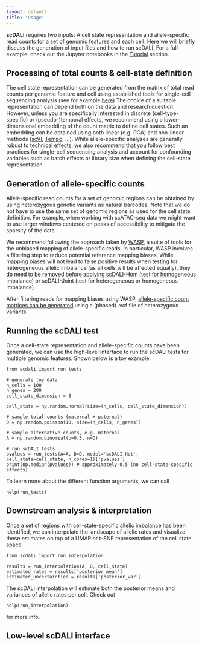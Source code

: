 ```yaml
---
layout: default
title: "Usage"
---
```


<strong>scDALI</strong> requires two inputs: A cell state representation and allele-specific read counts for a set of genomic features and each cell. Here we will briefly discuss the generation of input files and how to run scDALI. For a full example, check out the Jupyter notebooks in the [Tutorial](https://pmbio.github.io/scdali/tutorials) section.

## Processing of total counts & cell-state definition

The cell state representation can be generated from the matrix of total read counts per genomic feature and cell using established tools for single-cell sequencing analysis (see for example [here](https://scanpy.readthedocs.io/en/stable/tutorials.html)) The choice of a suitable representation can depend both on the data and research question. However, unless you are specifically interested in discrete (cell-type-specific) or (pseudo-)temporal effects, we recommend using a lower-dimensional embedding of the count matrix to define cell states. Such an embedding can be obtained using both linear (e.g. PCA) and non-linear methods ([scVI](https://github.com/YosefLab/scvi-tools), [Tempo](https://github.com/tohein/tempo), ...). While allele-specific analyses are generally robust to technical effects, we also recommend that you follow best practices for single-cell sequencing analysis and account for confounding variables such as batch effects or library size when defining the cell-state representation.

## Generation of allele-specific counts

Allele-specific read counts for a set of genomic regions can be obtained by using heterozygous genetic variants as natural barcodes. Note that we do not have to use the same set of genomic regions as used for the cell state definition. For example, when working with scATAC-seq data we might want to use larger windows centered on peaks of accessibility to mitigate the sparsity of the data. 

We recommend following the approach taken by [WASP](https://github.com/bmvdgeijn/WASP), a suite of tools for the unbiased mapping of allele-specific reads. In particular, WASP involves a filtering step to reduce potential reference mapping biases. While mapping biases will not lead to false positive results when testing for heterogeneous allelic imbalance (as all cells will be affected equally), they do need to be removed before applying scDALI-Hom (test for homogeneous imbalance) or scDALI-Joint (test for heterogeneous or homogeneous imbalance).

After filtering reads for mapping biases using WASP, [allele-specific count matrices can be generated](https://github.com/tohein/scai_utils) using a (phased) .vcf file of heterozygous variants.

## Running the scDALI test

Once a cell-state representation and allele-specific counts have been generated, we can use the high-level interface to run the scDALI tests for multiple genomic features. Shown below is a toy example:

    from scdali import run_tests

    # generate toy data
    n_cells = 100
    n_genes = 200
    cell_state_dimension = 5

    cell_state = np.random.normal(size=(n_cells, cell_state_dimension))  
    
    # sample total counts (maternal + paternal)
    D = np.random.poisson(10, size=(n_cells, n_genes)) 
    
    # sample alternative counts, e.g. maternal
    A = np.random.binomial(p=0.5, n=D) 

    # run scDALI tests
    pvalues = run_tests(A=A, D=D, model='scDALI-Het', cell_state=cell_state, n_cores=1)['pvalues']
    print(np.median(pvalues)) # approximately 0.5 (no cell-state-specific effects)
  
To learn more about the different function arguments, we can call 

    help(run_tests)

## Downstream analysis & interpretation

Once a set of regions with cell-state-specific allelic imbalance has been identified, we can interpolate the landscape of allelic rates and visualize these estimates on top of a UMAP or t-SNE representation of the cell state space. 

    from scdali import run_interpolation
    
    results = run_interpolation(A, D, cell_state)
    estimated_rates = results['posterior_mean']
    estimated_uncertainties = results['posterior_var']
    
The scDALI interpolation will estimate both the posterior means and variances of allelic rates per cell. Check out
    
    help(run_interpolation)
    
for more info.

## Low-level scDALI interface
